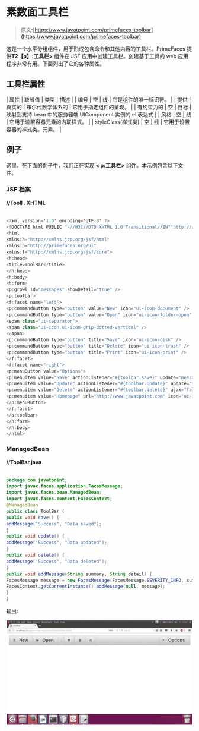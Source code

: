 # 素数面工具栏

> 原文:[https://www.javatpoint.com/primefaces-toolbar](https://www.javatpoint.com/primefaces-toolbar)

这是一个水平分组组件，用于形成包含命令和其他内容的工具栏。PrimeFaces 提供**T2【p】:工具栏>** 组件在 JSF 应用中创建工具栏。创建基于工具的 web 应用程序非常有用。下面列出了它的各种属性。

## 工具栏属性

| 属性 | 缺省值 | 类型 | 描述 |
| 编号 | 空 | 线 | 它是组件的唯一标识符。 |
| 提供 | 真实的 | 布尔代数学体系的 | 它用于指定组件的呈现。 |
| 有约束力的 | 空 | 目标 | 映射到支持 bean 中的服务器端 UIComponent 实例的 el 表达式 |
| 风格 | 空 | 线 | 它用于设置容器元素的内联样式。 |
| styleClass(样式类) | 空 | 线 | 它用于设置容器的样式类。元素。 |

## 例子

这里，在下面的例子中，我们正在实现 **< p:工具栏>** 组件。本示例包含以下文件。

### JSF 档案

**//Tooll . XHTML**

```java

<?xml version='1.0' encoding='UTF-8' ?>
<!DOCTYPE html PUBLIC "-//W3C//DTD XHTML 1.0 Transitional//EN""http://www.w3.org/TR/xhtml1/DTD/xhtml1-transitional.dtd">
<html 
xmlns:h="http://xmlns.jcp.org/jsf/html"
xmlns:p="http://primefaces.org/ui"
xmlns:f="http://xmlns.jcp.org/jsf/core">
<h:head>
<title>ToolBar</title>
</h:head>
<h:body>
<h:form>
<p:growl id="messages" showDetail="true" />
<p:toolbar>
<f:facet name="left">
<p:commandButton type="button" value="New" icon="ui-icon-document" />
<p:commandButton type="button" value="Open" icon="ui-icon-folder-open" />
<span class="ui-separator">
<span class="ui-icon ui-icon-grip-dotted-vertical" />
</span>
<p:commandButton type="button" title="Save" icon="ui-icon-disk" />
<p:commandButton type="button" title="Delete" icon="ui-icon-trash" />
<p:commandButton type="button" title="Print" icon="ui-icon-print" />
</f:facet>
<f:facet name="right">
<p:menuButton value="Options">
<p:menuitem value="Save" actionListener="#{toolbar.save}" update="messages" icon="ui-icon-disk" />
<p:menuitem value="Update" actionListener="#{toolbar.update}" update="messages" icon="ui-icon-arrowrefresh-1-w" />
<p:menuitem value="Delete" actionListener="#{toolbar.delete}" ajax="false" icon="ui-icon-close" />
<p:menuitem value="Homepage" url="http://www.javatpoint.com" icon="ui-icon-extlink" />
</p:menuButton>
</f:facet>
</p:toolbar>
</h:form>
</h:body>
</html>

```

### ManagedBean

**//ToolBar.java**

```java

package com.javatpoint;
import javax.faces.application.FacesMessage;
import javax.faces.bean.ManagedBean;
import javax.faces.context.FacesContext;
@ManagedBean
public class ToolBar {
public void save() {
addMessage("Success", "Data saved");
}
public void update() {
addMessage("Success", "Data updated");
}
public void delete() {
addMessage("Success", "Data deleted");
}
public void addMessage(String summary, String detail) {
FacesMessage message = new FacesMessage(FacesMessage.SEVERITY_INFO, summary, detail);
FacesContext.getCurrentInstance().addMessage(null, message);
}
}

```

输出:

![PrimeFaces CommandLink 1](img/4c50f834deef007cbdc892c196dfb904.png)